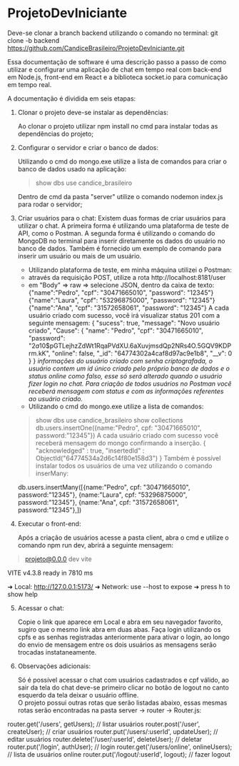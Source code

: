 # ProjetoDevIniciante

Deve-se clonar a branch backend utilizando o comando no terminal: git clone -b backend https://github.com/CandiceBrasileiro/ProjetoDevIniciante.git



Essa documentação de software é uma descrição passo a passo de como utilizar e configurar uma aplicação de chat em tempo real com back-end em Node.js, front-end em React e a biblioteca socket.io para comunicação em tempo real.

A documentação é dividida em seis etapas:

1. Clonar o projeto deve-se instalar as dependências: 

	Ao clonar o projeto utilizar npm install no cmd para instalar todas as dependências do projeto;

2. Configurar o servidor e criar o banco de dados:

	Utilizando o cmd do mongo.exe utilize a lista de comandos para criar o banco de dados usado na aplicação:
	> show dbs
	> use candice_brasileiro

	Dentro de cmd da pasta "server" utilize o comando nodemon index.js para rodar o servidor;

3. Criar usuários para o chat: 
Existem duas formas de criar usuários para utilizar o chat. A primeira forma é utilizando uma plataforma de teste de API, como o Postman. A segunda forma é utilizando o comando do MongoDB no terminal para inserir diretamente os dados do usuário no banco de dados. Também é fornecido um exemplo de comando para inserir um usuário ou mais de um usuário.

	- Utilizando plataforma de teste, em minha máquina utilizei o Postman:
	
	* através da requisição POST, utilize a rota http://localhost:8181/user
	* em "Body" => raw => selecione JSON, dentro da caixa de texto:
		{"name":"Pedro", "cpf": "30471665010", "password": "12345"}
		{"name":"Laura", "cpf": "53296875000", "password": "12345"}
		{"name":"Ana", "cpf": "31572658061", "password": "12345"}
	A cada usuário criado com sucesso, você irá visualizar status 201 com a seguinte mensagem:
{
"sucess": true,
    "message": "Novo usuário criado",
    "Cause": {
"name": "Pedro",
        "cpf": "30471665010",
        "password": "$2a$10$pGTLejhzZdWt1RqaPVdXU.6aXuvjmsdQp2NRs4O.5GQV9KDPrm.kK",
        "online": false,
        "_id": "64774302a4caf8d97ac9e1b8",
        "__v": 0
}
}
*informações do usuário criado com senha criptografada, o usuário contem um id único criado pelo próprio banco de dados e o status online como falso, esse só será alterado quando o usuário fizer login no chat. Para criação de todos usuários no Postman você receberá mensagem com status e com as informações referentes ao usuário criado.*

 	- Utilizando o cmd do mongo.exe utilize a lista de comandos:
	> show dbs
	> use candice_brasileiro
	> show collections
	db.users.insertOne({name:"Pedro", cpf: "30471665010", password:"12345"})
	A cada usuário criado com sucesso você receberá mensagem do mongo confirmando a inserção.
{
        "acknowledged" : true,
        "insertedId" : ObjectId("64774534a2d6c14f80e158d3")
}
	Também é possível instalar todos os usuários de uma vez utilizando o comando inserMany:

	db.users.insertMany([{name:"Pedro", cpf: "30471665010", password:"12345"}, {name:"Laura", cpf: "53296875000", password:"12345"}, {name:"Ana", cpf: "31572658061", password:"12345"},])

4. Executar o front-end:

	Após a criação de usuários acesse a pasta client, abra o cmd e utilize o comando npm run dev, abrirá a seguinte mensagem:

> projeto@0.0.0 dev
> vite


  VITE v4.3.8  ready in 7810 ms

  ➜  Local:   http://127.0.0.1:5173/
  ➜  Network: use --host to expose
  ➜  press h to show help

5. Acessar o chat: 

	Copie o link que aparece em Local e abra em seu navegador favorito, sugiro que o mesmo link abra em duas abas. Faça login utilizando os cpfs e as senhas registradas anteriormente para ativar o login, ao longo do envio de mensagem entre os dois usuários as mensagens serão trocadas instataneamente.

6. Observações adicionais:

	Só é possível acessar o chat com usuários cadastrados e cpf válido, ao sair da tela do chat deve-se primeiro clicar no botão de logout no canto esquerdo da tela deixar o usuário offline.	
	O projeto possui outras rotas que serão listadas abaixo, essas mesmas rotas serão encontradas na pasta server -> router -> Router.js: 

router.get('/users', getUsers); // listar usuários
router.post('/user', createUser); // criar usuários
router.put('/users/:userId', updateUser); // editar usuários
router.delete('/user/:userId', deleteUser); // deletar
router.put('/login', authUser); // login
router.get('/users/online', onlineUsers); // lista de usuários online
router.put('/logout/:userId', logout); // fazer logout
